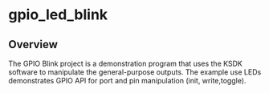 # gpio_led_blink

## Overview
The GPIO Blink project is a demonstration program that uses the KSDK software to manipulate the general-purpose
outputs. The example use LEDs demonstrates GPIO API for port and pin manipulation (init, write,toggle).


